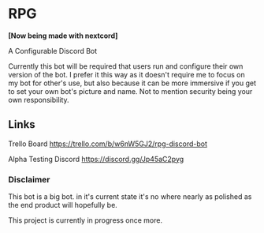 # RPG
**\[Now being made with nextcord]**

A Configurable Discord Bot

Currently this bot will be required that users run and configure their own version of the bot.
I prefer it this way as it doesn't require me to focus on my bot for other's use, but also because it can be more immersive if you get to set your own bot's picture and name. Not to mention security being your own responsibility.



## Links
Trello Board https://trello.com/b/w6nW5GJ2/rpg-discord-bot

Alpha Testing Discord
https://discord.gg/Jp45aC2pyg

### Disclaimer
This bot is a big bot. in it's current state it's no where nearly as polished as the end product will hopefully be. 

This project is currently in progress once more. 
